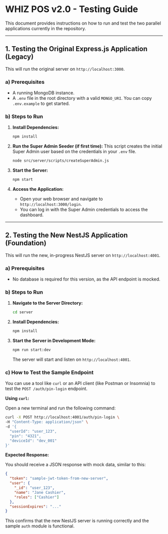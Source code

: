 # WHIZ POS v2.0 - Testing Guide

This document provides instructions on how to run and test the two parallel applications currently in the repository.

---

## 1. Testing the Original Express.js Application (Legacy)

This will run the original server on `http://localhost:3000`.

### a) Prerequisites

*   A running MongoDB instance.
*   A `.env` file in the root directory with a valid `MONGO_URI`. You can copy `.env.example` to get started.

### b) Steps to Run

1.  **Install Dependencies:**
    ```bash
    npm install
    ```

2.  **Run the Super Admin Seeder (if first time):**
    This script creates the initial Super Admin user based on the credentials in your `.env` file.
    ```bash
    node src/server/scripts/createSuperAdmin.js
    ```

3.  **Start the Server:**
    ```bash
    npm start
    ```

4.  **Access the Application:**
    *   Open your web browser and navigate to `http://localhost:3000/login`.
    *   You can log in with the Super Admin credentials to access the dashboard.

---

## 2. Testing the New NestJS Application (Foundation)

This will run the new, in-progress NestJS server on `http://localhost:4001`.

### a) Prerequisites

*   No database is required for this version, as the API endpoint is mocked.

### b) Steps to Run

1.  **Navigate to the Server Directory:**
    ```bash
    cd server
    ```

2.  **Install Dependencies:**
    ```bash
    npm install
    ```

3.  **Start the Server in Development Mode:**
    ```bash
    npm run start:dev
    ```
    The server will start and listen on `http://localhost:4001`.

### c) How to Test the Sample Endpoint

You can use a tool like `curl` or an API client (like Postman or Insomnia) to test the `POST /auth/pin-login` endpoint.

**Using `curl`:**

Open a new terminal and run the following command:

```bash
curl -X POST http://localhost:4001/auth/pin-login \
-H "Content-Type: application/json" \
-d '{
  "userId": "user_123",
  "pin": "4321",
  "deviceId": "dev_001"
}'
```

**Expected Response:**

You should receive a JSON response with mock data, similar to this:

```json
{
  "token": "sample-jwt-token-from-new-server",
  "user": {
    "_id": "user_123",
    "name": "Jane Cashier",
    "roles": ["Cashier"]
  },
  "sessionExpires": "..."
}
```

This confirms that the new NestJS server is running correctly and the sample `auth` module is functional.
